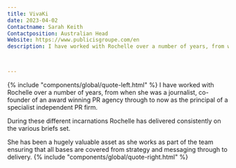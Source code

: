 ```yaml
---
title: VivaKi
date: 2023-04-02
Contactname: Sarah Keith
Contactposition: Australian Head
Website: https://www.publicisgroupe.com/en
description: I have worked with Rochelle over a number of years, from when she was a journalist, co-founder of an award winning PR agency through to now as the principal of a specialist independent PR firm.



---
```



<span class="leftfloat">{% include "components/global/quote-left.html" %}</span>
I have worked with Rochelle over a number of years, from when she was a journalist, co-founder of an award winning PR agency through to now as the principal of a specialist independent PR firm.

During these different incarnations Rochelle has delivered consistently on the various briefs set.

She has been a hugely valuable asset as she works as part of the team ensuring that all bases are covered from strategy and messaging through to delivery.
<span class="rightfloat">{% include "components/global/quote-right.html" %}</span>